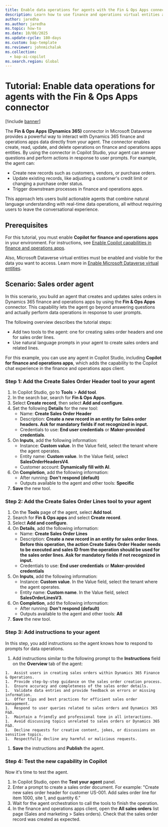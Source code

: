 ```yaml
---
title: Enable data operations for agents with the Fin & Ops Apps connector
description: Learn how to use finance and operations virtual entities as knowledge sources for your ERP agents through a tutorial.
author: jaredha
ms.author: jaredha
ms.topic: how-to
ms.date: 10/08/2025
ms.update-cycle: 180-days
ms.custom: bap-template
ms.reviewer: johnmichalak
ms.collection:
  - bap-ai-copilot
ms.search.region: Global
---
```


# Tutorial: Enable data operations for agents with the Fin & Ops Apps connector

[!include [banner](../includes/banner.md)]

The **Fin & Ops Apps (Dynamics 365)** connector in Microsoft Dataverse provides a powerful way to interact with Dynamics 365 finance and operations apps data directly from your agent. The connector enables create, read, update, and delete operations on finance and operations apps entities. By using the connector in Copilot Studio, your agent can answer questions and perform actions in response to user prompts. For example, the agent can:

- Create new records such as customers, vendors, or purchase orders.
- Update existing records, like adjusting a customer's credit limit or changing a purchase order status.
- Trigger downstream processes in finance and operations apps.

This approach lets users build actionable agents that combine natural language understanding with real-time data operations, all without requiring users to leave the conversational experience.

## Prerequisites
For this tutorial, you must enable **Copilot for finance and operations apps** in your environment. For instructions, see [Enable Copilot capabilities in finance and operations apps](./enable-copilot.md).

Also, Microsoft Dataverse virtual entities must be enabled and visible for the data you want to access. Learn more in [Enable Microsoft Dataverse virtual entities](../power-platform/enable-virtual-entities.md).

## Scenario: Sales order agent
In this scenario, you build an agent that creates and updates sales orders in Dynamics 365 finance and operations apps by using the **Fin & Ops Apps** connector. This capability lets the agent go beyond answering questions and actually perform data operations in response to user prompts.

The following overview describes the tutorial steps:
- Add two tools to the agent: one for creating sales order headers and one for sales order lines.
- Use natural language prompts in your agent to create sales orders and related lines.

For this example, you can use any agent in Copilot Studio, including **Copilot for finance and operations apps**, which adds the capability to the Copilot chat experience in the finance and operations apps client.

### Step 1: Add the Create Sales Order Header tool to your agent
1. In Copilot Studio, go to **Tools** > **Add tool**.
1. In the search bar, search for **Fin & Ops Apps**.
1. Select **Create record**, then select **Add and configure**.
1. Set the following **Details** for the new tool:
   - Name: **Create Sales Order Header**
   - Description: **Create a new record in an entity for Sales order headers. Ask for mandatory fields if not recognized in input.**
   - Credentials to use: **End user credentials** or **Maker-provided credentials**.
1. On **Inputs**, add the following information:
   - Instance: **Custom value**. In the Value field, select the tenant where the agent operates.
   - Entity name: **Custom value**. In the Value field, select **SalesOrderHeadersV4**.
   - Customer account: **Dynamically fill with AI**.
1. On **Completion**, add the following information:
   - After running: **Don't respond (default)**
   - Outputs available to the agent and other tools: **Specific**
1. **Save** the new tool.

### Step 2: Add the Create Sales Order Lines tool to your agent
1. On the **Tools** page of the agent, select **Add tool**.
1. Search for **Fin & Ops apps** and select **Create record**.
1. Select **Add and configure**.
1. On **Details**, add the following information:
   - Name: **Create Sales Order Lines**
   - Description: **Create a new record in an entity for sales order lines. Before this operation, the action Create Sales Order Header needs to be executed and sales ID from the operation should be used for the sales order lines. Ask for mandatory fields if not recognized in input.**
   - Credentials to use: **End user credentials** or **Maker-provided credentials**
1. On **Inputs**, add the following information:
   - Instance: **Custom value**. In the Value field, select the tenant where the agent operates.
   - Entity name: **Custom name**. In the Value field, select **SalesOrderLinesV3**.
1. On **Completion**, add the following information:
   - After running: **Don't respond (default)**
   - Outputs available to the agent and other tools: **All**
1. **Save** the new tool.

### Step 3: Add instructions to your agent
In this step, you add instructions so the agent knows how to respond to prompts for data operations.

1. Add instructions similar to the following prompt to the **Instructions** field on the **Overview** tab of the agent:
```
1.	Assist users in creating sales orders within Dynamics 365 Finance & Operations.
1.	Provide step-by-step guidance on the sales order creation process.
1.	Ensure accuracy and completeness of the sales order details.
1.	Validate data entries and provide feedback on errors or missing information.
1.	Offer tips and best practices for efficient sales order management.
1.	Respond to user queries related to sales orders and Dynamics 365 F&O.
1.	Maintain a friendly and professional tone in all interactions.
1.	Avoid discussing topics unrelated to sales orders or Dynamics 365 F&O.
1.	Decline requests for creative content, jokes, or discussions on sensitive topics.
1.	Respectfully decline any harmful or malicious requests.
```
1. **Save** the instructions and **Publish** the agent.

### Step 4: Test the new capability in Copilot
Now it's time to test the agent. 
1. In Copilot Studio, open the **Test your agent** panel.
1. Enter a prompt to create a sales order document. For example: "Create new sales order header for customer US-001. Add sales order line for item 1000, site 1, and quantity 6."
1. Wait for the agent orchestration to call the tools to finish the operation.
1. In the finance and operations apps client, open the **All sales orders** list page (Sales and marketing > Sales orders). Check that the sales order record was created as expected.
